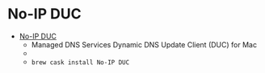 # No-IP DUC
- [No-IP DUC](https://www.noip.com/download?page=mac)
  -  Managed DNS Services Dynamic DNS Update Client (DUC) for Mac
  - 
  - `brew cask install No-IP DUC`
